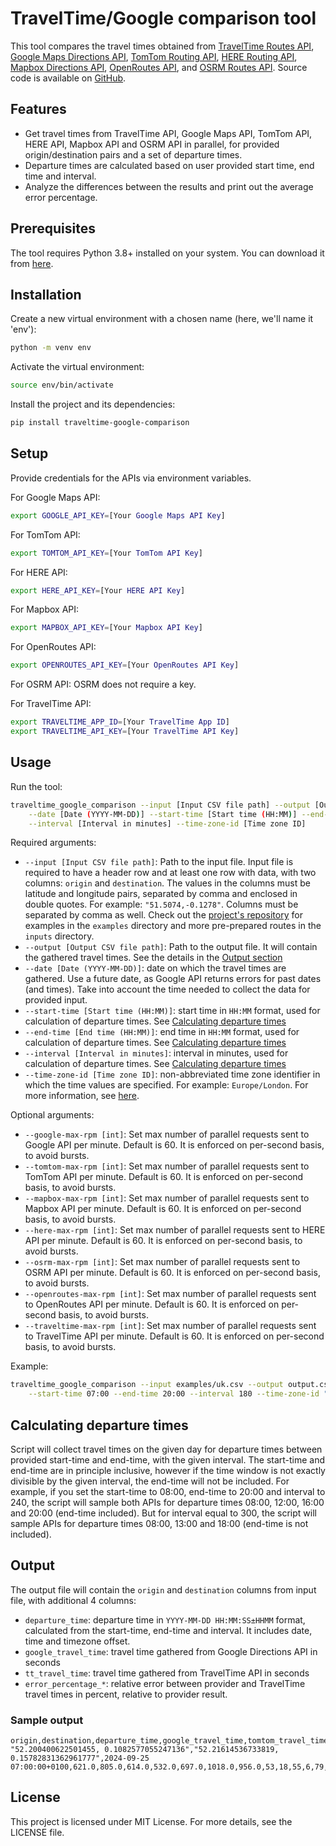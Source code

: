# TravelTime/Google comparison tool

This tool compares the travel times obtained from [TravelTime Routes API](https://docs.traveltime.com/api/reference/routes),
[Google Maps Directions API](https://developers.google.com/maps/documentation/directions/get-directions),
[TomTom Routing API](https://developer.tomtom.com/routing-api/documentation/tomtom-maps/routing-service),
[HERE Routing API](https://www.here.com/docs/bundle/routing-api-v8-api-reference),
[Mapbox Directions API](https://docs.mapbox.com/api/navigation/directions/),
[OpenRoutes API](https://openrouteservice.org/dev/#/api-docs/v2/directions/%7Bprofile%7D/get),
and [OSRM Routes API](https://project-osrm.org/docs/v5.5.1/api/?language=cURL#route-service).
Source code is available on [GitHub](https://github.com/traveltime-dev/traveltime-google-comparison).

## Features

- Get travel times from TravelTime API, Google Maps API, TomTom API, HERE API, Mapbox API and OSRM API in parallel, for provided origin/destination pairs and a set 
    of departure times.
- Departure times are calculated based on user provided start time, end time and interval.  
- Analyze the differences between the results and print out the average error percentage.

## Prerequisites

The tool requires Python 3.8+ installed on your system. You can download it from [here](https://www.python.org/downloads/).

## Installation
Create a new virtual environment with a chosen name (here, we'll name it 'env'):
```bash
python -m venv env
```

Activate the virtual environment:
```bash
source env/bin/activate
```

Install the project and its dependencies:
```bash
pip install traveltime-google-comparison
```

## Setup
Provide credentials for the APIs via environment variables.

For Google Maps API:

```bash
export GOOGLE_API_KEY=[Your Google Maps API Key]
```

For TomTom API:

```bash
export TOMTOM_API_KEY=[Your TomTom API Key]
```

For HERE API:

```bash
export HERE_API_KEY=[Your HERE API Key]
```

For Mapbox API:

```bash
export MAPBOX_API_KEY=[Your Mapbox API Key]
```

For OpenRoutes API:

```bash
export OPENROUTES_API_KEY=[Your OpenRoutes API Key]
```

For OSRM API: OSRM does not require a key.

For TravelTime API:
```bash
export TRAVELTIME_APP_ID=[Your TravelTime App ID]
export TRAVELTIME_API_KEY=[Your TravelTime API Key]
```

## Usage
Run the tool:
```bash
traveltime_google_comparison --input [Input CSV file path] --output [Output CSV file path] \
    --date [Date (YYYY-MM-DD)] --start-time [Start time (HH:MM)] --end-time [End time (HH:MM)] \
    --interval [Interval in minutes] --time-zone-id [Time zone ID] 
```
Required arguments:
- `--input [Input CSV file path]`: Path to the input file. Input file is required to have a header row and at least one 
    row with data, with two columns: `origin` and `destination`.
    The values in the columns must be latitude and longitude pairs, separated 
    by comma and enclosed in double quotes. For example: `"51.5074,-0.1278"`. Columns must be separated by comma as well.
    Check out the [project's repository](https://github.com/traveltime-dev/traveltime-google-comparison.git) 
    for examples in the `examples` directory and more pre-prepared routes in the `inputs` directory.
- `--output [Output CSV file path]`: Path to the output file. It will contain the gathered travel times. 
  See the details in the [Output section](#output)
- `--date [Date (YYYY-MM-DD)]`: date on which the travel times are gathered. Use a future date, as Google API returns
  errors for past dates (and times). Take into account the time needed to collect the data for provided input.
- `--start-time [Start time (HH:MM)]`: start time in `HH:MM` format, used for calculation of departure times.
  See [Calculating departure times](#calculating-departure-times)
- `--end-time [End time (HH:MM)]`: end time in `HH:MM` format, used for calculation of departure times.
  See [Calculating departure times](#calculating-departure-times)
- `--interval [Interval in minutes]`: interval in minutes, used for calculation of departure times. 
   See [Calculating departure times](#calculating-departure-times)
- `--time-zone-id [Time zone ID]`: non-abbreviated time zone identifier in which the time values are specified. 
  For example: `Europe/London`. For more information, see [here](https://en.wikipedia.org/wiki/List_of_tz_database_time_zones).



Optional arguments:
- `--google-max-rpm [int]`: Set max number of parallel requests sent to Google API per minute. Default is 60.
  It is enforced on per-second basis, to avoid bursts.
- `--tomtom-max-rpm [int]`: Set max number of parallel requests sent to TomTom API per minute. Default is 60.
  It is enforced on per-second basis, to avoid bursts.
- `--mapbox-max-rpm [int]`: Set max number of parallel requests sent to Mapbox API per minute. Default is 60.
  It is enforced on per-second basis, to avoid bursts.
- `--here-max-rpm [int]`: Set max number of parallel requests sent to HERE API per minute. Default is 60.
  It is enforced on per-second basis, to avoid bursts.
- `--osrm-max-rpm [int]`: Set max number of parallel requests sent to OSRM API per minute. Default is 60.
  It is enforced on per-second basis, to avoid bursts.
- `--openroutes-max-rpm [int]`: Set max number of parallel requests sent to OpenRoutes API per minute. Default is 60.
    It is enforced on per-second basis, to avoid bursts.
- `--traveltime-max-rpm [int]`: Set max number of parallel requests sent to TravelTime API per minute. Default is 60.
  It is enforced on per-second basis, to avoid bursts.

Example:

```bash
traveltime_google_comparison --input examples/uk.csv --output output.csv --date 2023-09-20 \
    --start-time 07:00 --end-time 20:00 --interval 180 --time-zone-id "Europe/London"
```

## Calculating departure times
Script will collect travel times on the given day for departure times between provided start-time and end-time, with the
given interval. The start-time and end-time are in principle inclusive, however if the time window is not exactly divisible by the 
given interval, the end-time will not be included. For example, if you set the start-time to 08:00, end-time to 20:00 
and interval to 240, the script will sample both APIs for departure times 08:00, 12:00, 16:00 and 20:00 (end-time 
included). But for interval equal to 300, the script will sample APIs for departure times 08:00, 13:00 and 18:00 (end-time 
is not included).

## Output
The output file will contain the `origin` and `destination` columns from input file, with additional 4 columns: 
  - `departure_time`: departure time in `YYYY-MM-DD HH:MM:SS±HHMM` format, calculated from the start-time, end-time and interval.
    It includes date, time and timezone offset.
  - `google_travel_time`: travel time gathered from Google Directions API in seconds
  - `tt_travel_time`: travel time gathered from TravelTime API in seconds
  - `error_percentage_*`: relative error between provider and TravelTime travel times in percent, relative to provider result.

### Sample output
```csv
origin,destination,departure_time,google_travel_time,tomtom_travel_time,here_travel_time,osrm_travel_time,openroutes_travel_time,mapbox_travel_time,tt_travel_time,error_percentage_google,error_percentage_tomtom,error_percentage_here,error_percentage_mapbox,error_percentage_osrm,error_percentage_openroutes
"52.200400622501455, 0.1082577055247136","52.21614536733819, 0.15782831362961777",2024-09-25 07:00:00+0100,621.0,805.0,614.0,532.0,697.0,1018.0,956.0,53,18,55,6,79,37
```

## License
This project is licensed under MIT License. For more details, see the LICENSE file.
